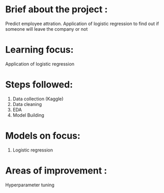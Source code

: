 # Brief about the project : 
Predict employee attration. Application of logistic regression to find out if someone will leave the company or not

# Learning focus: 
Application of logistic regression

# Steps followed:
1. Data collection (Kaggle)
2. Data cleaning
3. EDA
4. Model Building

# Models  on focus:
1. Logistic regression

# Areas of improvement : 
Hyperparameter tuning
